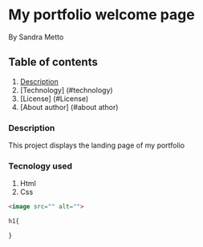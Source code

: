 # My portfolio welcome page
By Sandra Metto
## Table of contents
1. [Description](#description)
2. [Technology] (#technology)
3. [License] (#License)
4. [About author] (#about athor)
### Description
This project displays the landing page of my portfolio
### Tecnology used
1. Html
2. Css

```Html 
<image src="" alt="">

```

```css
h1{

}
```